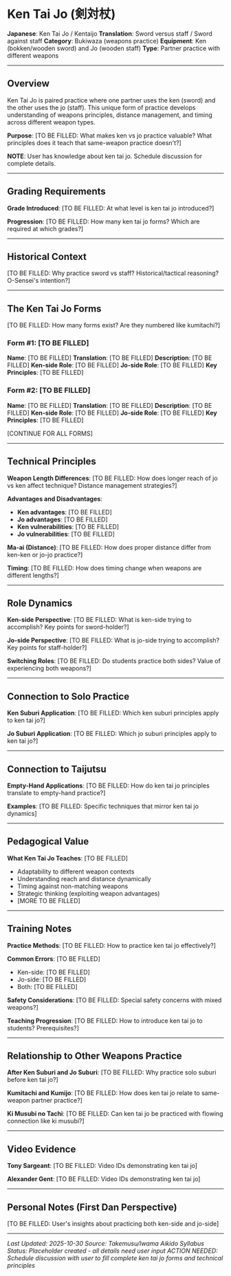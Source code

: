 # Ken Tai Jo (剣対杖)

**Japanese**: Ken Tai Jo / Kentaijo
**Translation**: Sword versus staff / Sword against staff
**Category**: Bukiwaza (weapons practice)
**Equipment**: Ken (bokken/wooden sword) and Jo (wooden staff)
**Type**: Partner practice with different weapons

---

## Overview

Ken Tai Jo is paired practice where one partner uses the ken (sword) and the other uses the jo (staff). This unique form of practice develops understanding of weapons principles, distance management, and timing across different weapon types.

**Purpose**:
[TO BE FILLED: What makes ken vs jo practice valuable? What principles does it teach that same-weapon practice doesn't?]

**NOTE**: User has knowledge about ken tai jo. Schedule discussion for complete details.

---

## Grading Requirements

**Grade Introduced**: [TO BE FILLED: At what level is ken tai jo introduced?]

**Progression**:
[TO BE FILLED: How many ken tai jo forms? Which are required at which grades?]

---

## Historical Context

[TO BE FILLED: Why practice sword vs staff? Historical/tactical reasoning? O-Sensei's intention?]

---

## The Ken Tai Jo Forms

[TO BE FILLED: How many forms exist? Are they numbered like kumitachi?]

### Form #1: [TO BE FILLED]
**Name**: [TO BE FILLED]
**Translation**: [TO BE FILLED]
**Description**: [TO BE FILLED]
**Ken-side Role**: [TO BE FILLED]
**Jo-side Role**: [TO BE FILLED]
**Key Principles**: [TO BE FILLED]

### Form #2: [TO BE FILLED]
**Name**: [TO BE FILLED]
**Translation**: [TO BE FILLED]
**Description**: [TO BE FILLED]
**Ken-side Role**: [TO BE FILLED]
**Jo-side Role**: [TO BE FILLED]
**Key Principles**: [TO BE FILLED]

[CONTINUE FOR ALL FORMS]

---

## Technical Principles

**Weapon Length Differences**:
[TO BE FILLED: How does longer reach of jo vs ken affect technique? Distance management strategies?]

**Advantages and Disadvantages**:
- **Ken advantages**: [TO BE FILLED]
- **Jo advantages**: [TO BE FILLED]
- **Ken vulnerabilities**: [TO BE FILLED]
- **Jo vulnerabilities**: [TO BE FILLED]

**Ma-ai (Distance)**:
[TO BE FILLED: How does proper distance differ from ken-ken or jo-jo practice?]

**Timing**:
[TO BE FILLED: How does timing change when weapons are different lengths?]

---

## Role Dynamics

**Ken-side Perspective**:
[TO BE FILLED: What is ken-side trying to accomplish? Key points for sword-holder?]

**Jo-side Perspective**:
[TO BE FILLED: What is jo-side trying to accomplish? Key points for staff-holder?]

**Switching Roles**:
[TO BE FILLED: Do students practice both sides? Value of experiencing both weapons?]

---

## Connection to Solo Practice

**Ken Suburi Application**:
[TO BE FILLED: Which ken suburi principles apply to ken tai jo?]

**Jo Suburi Application**:
[TO BE FILLED: Which jo suburi principles apply to ken tai jo?]

---

## Connection to Taijutsu

**Empty-Hand Applications**:
[TO BE FILLED: How do ken tai jo principles translate to empty-hand practice?]

**Examples**:
[TO BE FILLED: Specific techniques that mirror ken tai jo dynamics]

---

## Pedagogical Value

**What Ken Tai Jo Teaches**:
[TO BE FILLED]
- Adaptability to different weapon contexts
- Understanding reach and distance dynamically
- Timing against non-matching weapons
- Strategic thinking (exploiting weapon advantages)
- [MORE TO BE FILLED]

---

## Training Notes

**Practice Methods**:
[TO BE FILLED: How to practice ken tai jo effectively?]

**Common Errors**:
[TO BE FILLED]
- Ken-side: [TO BE FILLED]
- Jo-side: [TO BE FILLED]
- Both: [TO BE FILLED]

**Safety Considerations**:
[TO BE FILLED: Special safety concerns with mixed weapons?]

**Teaching Progression**:
[TO BE FILLED: How to introduce ken tai jo to students? Prerequisites?]

---

## Relationship to Other Weapons Practice

**After Ken Suburi and Jo Suburi**:
[TO BE FILLED: Why practice solo suburi before ken tai jo?]

**Kumitachi and Kumijo**:
[TO BE FILLED: How does ken tai jo relate to same-weapon partner practice?]

**Ki Musubi no Tachi**:
[TO BE FILLED: Can ken tai jo be practiced with flowing connection like ki musubi?]

---

## Video Evidence

**Tony Sargeant**:
[TO BE FILLED: Video IDs demonstrating ken tai jo]

**Alexander Gent**:
[TO BE FILLED: Video IDs demonstrating ken tai jo]

---

## Personal Notes (First Dan Perspective)

[TO BE FILLED: User's insights about practicing both ken-side and jo-side]

---

*Last Updated: 2025-10-30*
*Source: Takemusu/Iwama Aikido Syllabus*
*Status: Placeholder created - all details need user input*
*ACTION NEEDED: Schedule discussion with user to fill complete ken tai jo forms and technical principles*
